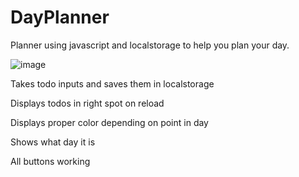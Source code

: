 # DayPlanner
Planner using javascript and localstorage to help you plan your day.

![image](https://user-images.githubusercontent.com/44030566/135563374-91fa2521-d609-43b1-a841-a15c2ea1387b.png)

Takes todo inputs and saves them in localstorage

Displays todos in right spot on reload

Displays proper color depending on point in day

Shows what day it is

All buttons working
